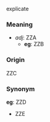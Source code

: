 explicate
### Meaning
+ _adj_: ZZA
	+ __eg__: ZZB

### Origin

ZZC

### Synonym

__eg__: ZZD

+ ZZE


